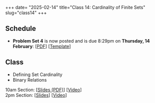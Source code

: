 +++
date= "2025-02-14"
title="Class 14: Cardinality of Finite Sets"
slug="class14"
+++

## Schedule

- **Problem Set 4** is now posted and is due 8:29pm on
**Thursday, 14 February**: [[PDF](/docs/ps4.pdf)] [[Template](https://www.overleaf.com/4649375768vqyzsrsnpcbp\#10721a)]

## Class

- Defining Set Cardinality
- Binary Relations

10am Section: [[Slides (PDF)](https://www.dropbox.com/scl/fi/gqkj6j7tfgd9p8yhcyzfi/cs2120-class14-dave.pdf?rlkey=osnm1n3p8u7d7jmnmzu44ow6i&dl=0)] [[Video](https://uva.hosted.panopto.com/Panopto/Pages/Viewer.aspx?id=c6c63042-c518-4692-be24-b28400f73794)]  
2pm Section: [[Slides](https://virginia.box.com/s/4qlkxlnilkqxk4r9549l6xxpoamsiejj)] [[Video](https://uva.hosted.panopto.com/Panopto/Pages/Viewer.aspx?id=939456ac-45d7-45d4-b006-b284013903d0)]

